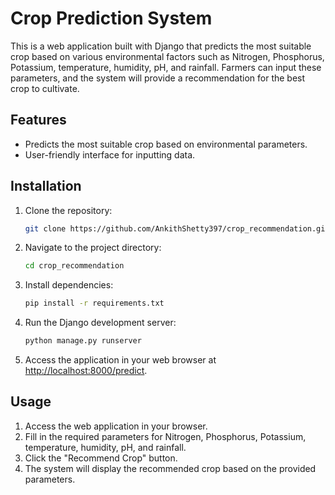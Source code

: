 # Crop Prediction System

This is a web application built with Django that predicts the most suitable crop based on various environmental factors such as Nitrogen, Phosphorus, Potassium, temperature, humidity, pH, and rainfall. Farmers can input these parameters, and the system will provide a recommendation for the best crop to cultivate.

## Features

- Predicts the most suitable crop based on environmental parameters.
- User-friendly interface for inputting data.

## Installation

1. Clone the repository:

    ```bash
    git clone https://github.com/AnkithShetty397/crop_recommendation.git
    ```

2. Navigate to the project directory:

    ```bash
    cd crop_recommendation
    ```

3. Install dependencies:

    ```bash
    pip install -r requirements.txt
    ```

4. Run the Django development server:

    ```bash
    python manage.py runserver
    ```

5. Access the application in your web browser at [http://localhost:8000/predict](http://localhost:8000/predict).

## Usage

1. Access the web application in your browser.
2. Fill in the required parameters for Nitrogen, Phosphorus, Potassium, temperature, humidity, pH, and rainfall.
3. Click the "Recommend Crop" button.
4. The system will display the recommended crop based on the provided parameters.

